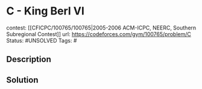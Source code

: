 # C - King Berl VI

contest: [[CFICPC/100765/100765|2005-2006 ACM-ICPC, NEERC, Southern Subregional Contest]]
url: https://codeforces.com/gym/100765/problem/C
Status: #UNSOLVED
Tags: #

## Description

## Solution

